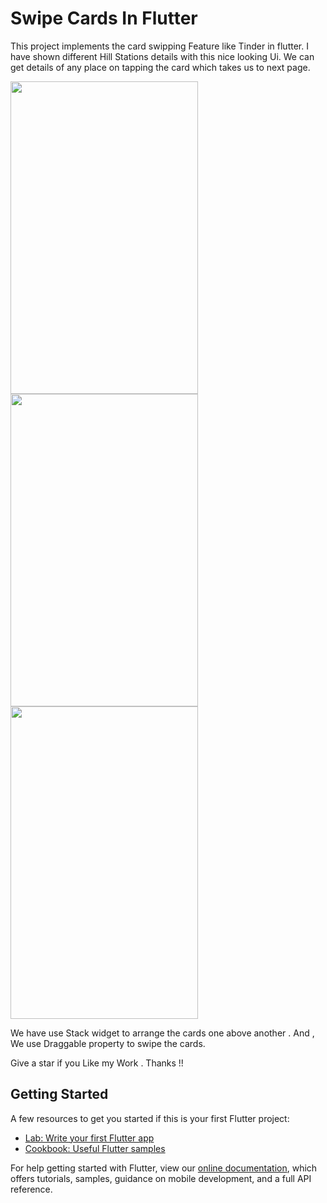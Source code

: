 # Swipe Cards In Flutter   

This project implements the card swipping Feature like Tinder in flutter. I have shown different Hill Stations details with this nice looking Ui. We can get details of any place on tapping the card which takes us to next page.


<img src="https://user-images.githubusercontent.com/46425856/55674644-eaf8dd80-58d4-11e9-8d60-8649a3e3e950.jpg" width="300" height="500" />

<img src="https://user-images.githubusercontent.com/46425856/55674647-f0eebe80-58d4-11e9-81f3-929ed1e75239.jpg"  width="300" height="500"/>

<img src="https://user-images.githubusercontent.com/46425856/55674652-fd731700-58d4-11e9-9ca5-5240dfec3633.jpg" width="300" height="500" />

We have use  Stack widget to arrange the cards one above another . And , We use Draggable property to swipe the cards.

Give a star if you Like my Work . Thanks !!

## Getting Started


A few resources to get you started if this is your first Flutter project:

- [Lab: Write your first Flutter app](https://flutter.io/docs/get-started/codelab)
- [Cookbook: Useful Flutter samples](https://flutter.io/docs/cookbook)

For help getting started with Flutter, view our 
[online documentation](https://flutter.io/docs), which offers tutorials, 
samples, guidance on mobile development, and a full API reference.
